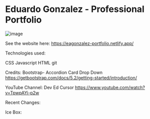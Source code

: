 # Eduardo Gonzalez - Professional Portfolio


![image](https://user-images.githubusercontent.com/104691113/172966614-a9334e6f-6bc0-4570-b14e-af61e497a93a.png)

See the website here:
https://eagonzalez-portfolio.netlify.app/


Technologies used:

CSS
Javascript
HTML
git


Credits:
Bootstrap-
  Accordion
  Card
  Drop Down
  https://getbootstrap.com/docs/5.2/getting-started/introduction/
  
YouTube Channel: Dev Ed 
  Cursor
  https://www.youtube.com/watch?v=TpwpAYi-p2w


Recent Changes:


Ice Box:



